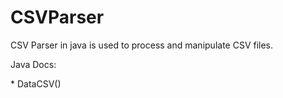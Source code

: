 # CSVParser
CSV Parser in java is used to process and manipulate CSV files.

Java Docs:

<H>
  * DataCSV()
</H>
